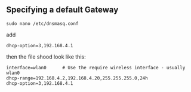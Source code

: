 ## Specifying a default Gateway
`sudo nano /etc/dnsmasq.conf`

add

```
dhcp-option=3,192.168.4.1
```

then the file shood look like this:

```
interface=wlan0      # Use the require wireless interface - usually wlan0
dhcp-range=192.168.4.2,192.168.4.20,255.255.255.0,24h
dhcp-option=3,192.168.4.1
```